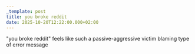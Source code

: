 ```yaml
---
_template: post
title: you broke reddit
date: 2025-10-20T12:22:00.000+02:00
---
```

"you broke reddit" feels like such a passive-aggressive victim blaming type of error message
